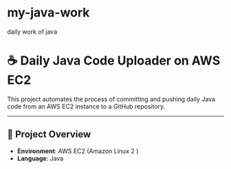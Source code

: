 # my-java-work
daily work of java
# ☕ Daily Java Code Uploader on AWS EC2

This project automates the process of committing and pushing daily Java code from an AWS EC2 instance to a GitHub repository.

---

## 🚀 Project Overview

- **Environment**: AWS EC2 (Amazon Linux 2 )
- **Language**: Java
